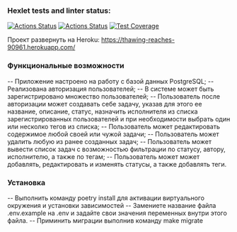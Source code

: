 ### Hexlet tests and linter status:
[![Actions Status](https://github.com/potemkuh/python-project-lvl4/workflows/hexlet-check/badge.svg)](https://github.com/potemkuh/python-project-lvl4/actions)
[![Actions Status](https://github.com/potemkuh/python-project-lvl4/workflows/Super-Linter/badge.svg)](https://github.com/potemkuh/python-project-lvl4/actions)
[![Test Coverage](https://api.codeclimate.com/v1/badges/15cded7c44ba937ad39f/test_coverage)](https://codeclimate.com/github/potemkuh/python-project-lvl4/test_coverage)

Проект развернуть на Heroku: https://thawing-reaches-90961.herokuapp.com/

### Функциональные возможности
-- Приложение настроено на работу с базой данных PostgreSQL;
-- Реализована авторизация пользователей;
-- В системе может быть зарегистрировано множество пользователей;
-- Пользователь после авторизации может создавать себе задачу, указав для этого ее название, описание, статус, назначить исполнителя из списка зарегистрированных пользователей и при необходимости выбрать один или несколко тегов из списка;
-- Пользователь может редактировать содержимое любой своей или чужой задачи;
-- Пользователь может удалить любую из ранее созданных задач;
-- Пользователь может вывести список задач с возможностью фильтрации по статусу, автору, исполнителю, а также по тегам;
-- Пользователь может может добавлять, редактировать и изменять статусы, а также добавлять теги.

### Установка
-- Выполнить команду poetry install для активации виртуального окружения и установки зависимостей
-- Замениете название файла .env.example на .env и задайте свои значения переменных внутри этого файла.
-- Приминить миграции выполнив команду make migrate